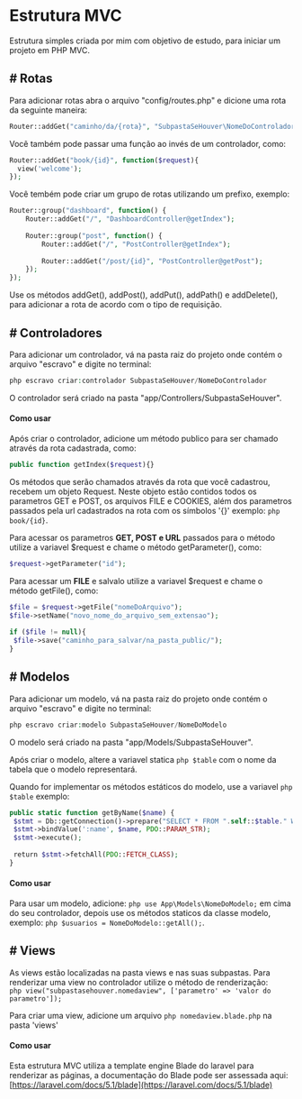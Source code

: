 Estrutura MVC
=============

Estrutura simples criada por mim com objetivo de estudo, para iniciar um projeto em PHP MVC.

\# Rotas
--------

Para adicionar rotas abra o arquivo "config/routes.php" e dicione uma rota da seguinte maneira:
```php
Router::addGet("caminho/da/{rota}", "SubpastaSeHouver\NomeDoControladorController@nomeDoMétodo");
```
  
Você também pode passar uma função ao invés de um controlador, como:  
```php
Router::addGet("book/{id}", function($request){  
  view('welcome');  
});
```

Você tembém pode criar um grupo de rotas utilizando um prefixo, exemplo:
```php
Router::group("dashboard", function() {
    Router::addGet("/", "DashboardController@getIndex"); 
    
    Router::group("post", function() {    
        Router::addGet("/", "PostController@getIndex");
                                  
        Router::addGet("/post/{id}", "PostController@getPost");
    });
});
```

Use os métodos addGet(), addPost(), addPut(), addPath() e addDelete(), para adicionar a rota de acordo com o tipo de requisição.

\# Controladores
----------------

Para adicionar um controlador, vá na pasta raiz do projeto onde contém o arquivo "escravo" e digite no terminal:  
```php
php escravo criar:controlador SubpastaSeHouver/NomeDoControlador
```
  
O controlador será criado na pasta "app/Controllers/SubpastaSeHouver".

#### Como usar

Após criar o controlador, adicione um método publico para ser chamado através da rota cadastrada, como:  
```php
public function getIndex($request){}
```
  
Os métodos que serão chamados através da rota que você cadastrou, recebem um objeto Request. Neste objeto estão contidos todos os parametros GET e POST, os arquivos FILE e COOKIES, além dos parametros passados pela url cadastrados na rota com os símbolos '{}' exemplo: ```php book/{id}```.  
  
Para acessar os parametros **GET, POST e URL** passados para o método utilize a variavel $request e chame o método getParameter(), como:  
```php
$request->getParameter("id");
```
  
Para acessar um **FILE** e salvalo utilize a variavel $request e chame o método getFile(), como:  
```php
$file = $request->getFile("nomeDoArquivo");
$file->setName("novo_nome_do_arquivo_sem_extensao");
  
if ($file != null){  
 $file->save("caminho_para_salvar/na_pasta_public/");
}
```

\# Modelos
----------

Para adicionar um modelo, vá na pasta raiz do projeto onde contém o arquivo "escravo" e digite no terminal:  
```php
php escravo criar:modelo SubpastaSeHouver/NomeDoModelo
```
  
O modelo será criado na pasta "app/Models/SubpastaSeHouver".  
  
Após criar o modelo, altere a variavel statica ```php $table``` com o nome da tabela que o modelo representará.  
  
Quando for implementar os métodos estáticos do modelo, use a variavel ```php $table``` exemplo:  
```php
public static function getByName($name) {  
 $stmt = Db::getConnection()->prepare("SELECT * FROM ".self::$table." WHERE name = :name");  
 $stmt->bindValue(':name', $name, PDO::PARAM_STR);  
 $stmt->execute();  
  
 return $stmt->fetchAll(PDO::FETCH_CLASS);  
}
```

#### Como usar

Para usar um modelo, adicione: ```php use App\Models\NomeDoModelo;``` em cima do seu controlador, depois use os métodos staticos da classe modelo, exemplo: ```php $usuarios = NomeDoModelo::getAll();```.

\# Views
--------

As views estão localizadas na pasta views e nas suas subpastas. Para renderizar uma view no controlador utilize o método de renderização:  
```php view("subpastasehouver.nomedaview", ['parametro' => 'valor do parametro']);```  
  
Para criar uma view, adicione um arquivo ```php nomedaview.blade.php``` na pasta 'views'  
  

#### Como usar

Esta estrutura MVC utiliza a template engine Blade do laravel para renderizar as páginas, a documentação do Blade pode ser assessada aqui: [https://laravel.com/docs/5.1/blade](https://laravel.com/docs/5.1/blade)

